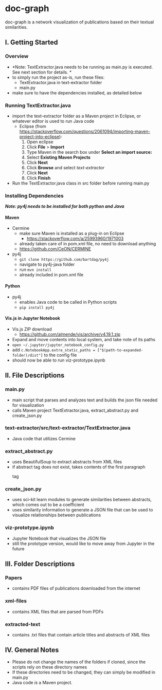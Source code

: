# doc-graph
doc-graph is a network visualization of publications based on their textual similarities.

## I. Getting Started
### Overview
* *Note: TextExtractor.java needs to be running as main.py is executed. See next section for details. *
* to simply run the project as-is, run these files:
  * TextExtractor.java in text-extractor folder
  * main.py
* make sure to have the dependencies installed, as detailed below

### Running TextExtractor.java
* import the text-extractor folder as a Maven project in Eclipse, or whatever editor is used to run Java code
  * Eclipse (from https://stackoverflow.com/questions/2061094/importing-maven-project-into-eclipse):
    1. Open eclipse
    2. Click **File** > **Import**
    3. Type Maven in the search box under **Select an import source:**
    4. Select **Existing Maven Projects**
    5. Click **Next**
    6. Click **Browse** and select *text-extractor*
    7. Click **Next**
    8. Click **Finish**
* Run the TextExtractor.java class in src folder before running main.py

### Installing Dependencies
***Note: py4j needs to be installed for both python and Java***
#### Maven
* Cermine
  * make sure Maven is installed as a plug-in on Eclipse
    * https://stackoverflow.com/a/25993960/1971003
  * already taken care of in pom.xml file, no need to download anything
  * https://github.com/CeON/CERMINE
* py4j
  * `git clone https://github.com/bartdag/py4j`
  * navigate to py4j-java folder
  * run `mvn install`
  * already included in pom.xml file

#### Python
* py4j
  * enables Java code to be called in Python scripts
  * `pip install py4j`

#### Vis.js in Jupyter Notebook
* Vis.js ZIP download
  * https://github.com/almende/vis/archive/v4.19.1.zip
* Expand and move contents into local system, and take note of its paths
* `open ~/.jupyter/jupyter_notebook_config.py`
* add `c.NotebookApp.extra_static_paths = ["$(path-to-expanded-folder)/dist"]` to the config file
* should now be able to run viz-prototype.ipynb

## II. File Descriptions
### main.py
  * main script that parses and analyzes text and builds the json file needed for visualization
  * calls Maven project TextExtractor.java, extract_abstract.py and create_json.py

### text-extractor/src/text-extractor/TextExtractor.java
  * Java code that utilizes Cermine

### extract_abstract.py
  * uses BeautifulSoup to extract abstracts from XML files
  * if abstract tag does not exist, takes contents of the first paragraph <p> tag

### create_json.py
  * uses sci-kit learn modules to generate similarities between abstracts, which comes out to be a coefficient
  * uses similarity information to generate a JSON file that can be used to visualize relationships between publications

### viz-prototype.ipynb
  * Jupyter Notebook that visualizes the JSON file
  * still the prototype version, would like to move away from Jupyter in the future

## III. Folder Descriptions
### Papers
* contains PDF files of publications downloaded from the internet

### xml-files
* contains XML files that are parsed from PDFs

### extracted-text
* contains .txt files that contain article titles and abstracts of XML files

## IV. General Notes
* Please do not change the names of the folders if cloned, since the scripts rely on these directory names
* If these directories need to be changed, they can simply be modified in main.py
* Java code *is* a Maven project.
